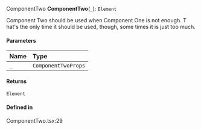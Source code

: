 ComponentTwo
**ComponentTwo**(`_`): `Element`

Component Two should be used when Component One is not enough. T
hat's the only time it should be used, though, some times it is just too much.

#### Parameters

| Name | Type |
| :------ | :------ |
| `_` | `ComponentTwoProps` |

#### Returns

`Element`

#### Defined in

ComponentTwo.tsx:29